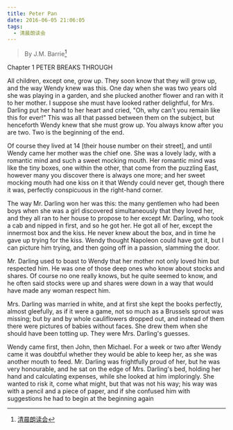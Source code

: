 ```yaml
---
title: Peter Pan
date: 2016-06-05 21:06:05
tags:
  - 清晨朗读会
---
```


> By J.M. Barrie[^1]

Chapter 1 PETER BREAKS THROUGH

All children, except one, grow up. They soon know that they will grow up, and the way Wendy knew was this. One day when she was two years old she was playing in a garden, and she plucked another flower and ran with it to her mother. I suppose she must have looked rather delightful, for Mrs. Darling put her hand to her heart and cried, "Oh, why can't you remain like this for ever!" This was all that passed between them on the subject, but henceforth Wendy knew that she must grow up. You always know after you are two. Two is the beginning of the end.

<!-- more -->
Of course they lived at 14 [their house number on their street], and until Wendy came her mother was the chief one. She was a lovely lady, with a romantic mind and such a sweet mocking mouth. Her romantic mind was like the tiny boxes, one within the other, that come from the puzzling East, however many you discover there is always one more; and her sweet mocking mouth had one kiss on it that Wendy could never get, though there it was, perfectly conspicuous in the right-hand corner.

The way Mr. Darling won her was this: the many gentlemen who had been boys when she was a girl discovered simultaneously that they loved her, and they all ran to her house to propose to her except Mr. Darling, who took a cab and nipped in first, and so he got her. He got all of her, except the innermost box and the kiss. He never knew about the box, and in time he gave up trying for the kiss. Wendy thought Napoleon could have got it, but I can picture him trying, and then going off in a passion, slamming the door.

Mr. Darling used to boast to Wendy that her mother not only loved him but respected him. He was one of those deep ones who know about stocks and shares. Of course no one really knows, but he quite seemed to know, and he often said stocks were up and shares were down in a way that would have made any woman respect him.

Mrs. Darling was married in white, and at first she kept the books perfectly, almost gleefully, as if it were a game, not so much as a Brussels sprout was missing; but by and by whole cauliflowers dropped out, and instead of them there were pictures of babies without faces. She drew them when she should have been totting up. They were Mrs. Darling's guesses.

Wendy came first, then John, then Michael.
For a week or two after Wendy came it was doubtful whether they would be able to keep her, as she was another mouth to feed. Mr. Darling was frightfully proud of her, but he was very honourable, and he sat on the edge of Mrs. Darling's bed, holding her hand and calculating expenses, while she looked at him imploringly. She wanted to risk it, come what might, but that was not his way; his way was with a pencil and a piece of paper, and if she confused him with suggestions he had to begin at the beginning again

[^1]:[清晨朗读会](https://mp.weixin.qq.com/s?__biz=MzI1NzIyNjU4Ng==&mid=2247483699&idx=1&sn=e7e2a2a7064d48d39ea4ec1c485786fa&scene=1&srcid=07019JB1cOzF9Pzw59c1SJ1Y&key=77421cf58af4a6530e14b6aba1413d5ce55a70f97e755370ef80e90d2948c8f89085dd6b42c67e6ce1ada73286d14fe9&ascene=0&uin=MTMzOTQ1ODU2MA%3D%3D&devicetype=iMac+MacBookPro11%2C2+OSX+OSX+10.11.5+build(15F34)&version=11020201&pass_ticket=JpMDsA87Kq8iq4HY%2FOuzK4P%2BqTAOjY2KZC29g2o579abtCXCDxqwF%2BCMOeJBwMsn)
